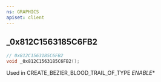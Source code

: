 ```yaml
---
ns: GRAPHICS
apiset: client
---
```

## _0x812C1563185C6FB2

```c
// 0x812C1563185C6FB2
void _0x812C1563185C6FB2();
```

Used in CREATE_BEZIER_BLOOD_TRAIL_OF_TYPE
_ENABLE_*